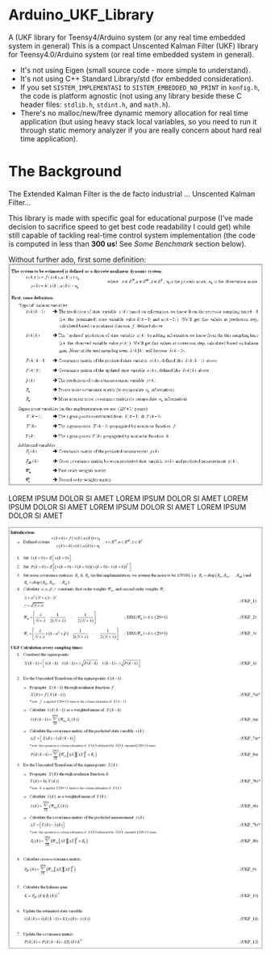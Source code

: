 # Arduino_UKF_Library
 A  (UKF library for Teensy4/Arduino system (or any real time embedded system in general)
This is a compact Unscented Kalman Filter (UKF) library for Teensy4.0/Arduino system (or real time embedded system in general).
- It's not using Eigen (small source code - more simple to understand).
- It's not using C++ Standard Library/std (for embedded consideration).
- If you set `SISTEM_IMPLEMENTASI` to `SISTEM_EMBEDDED_NO_PRINT` in `konfig.h`, the code is platform agnostic (not using any library beside these C header files: `stdlib.h`, `stdint.h`, and `math.h`).
- There's no malloc/new/free dynamic memory allocation for real time application (but using heavy stack local variables, so you need to run it through static memory analyzer if you are really concern about hard real time application).


# The Background
The Extended Kalman Filter is the de facto industrial ...
Unscented Kalman Filter...

This library is made with specific goal for educational purpose (I've made decision to sacrifice speed to get best code readability I could get) while still capable of tackling real-time control system implementation (the code is computed in less than **300 us**! See *Some Benchmark* section below).

Without further ado, first some definition:
![UKF Definition](UKF_Definition.png "Click to maximize if the image rescaling make you dizzy")



LOREM IPSUM DOLOR SI AMET LOREM IPSUM DOLOR SI AMET LOREM IPSUM DOLOR SI AMET LOREM IPSUM DOLOR SI AMET LOREM IPSUM DOLOR SI AMET 



![UKF Calculation](UKF_Calculation.png "Click to maximize if the image rescaling make you dizzy")
